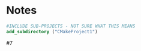 # Notes

``` cmake
#INCLUDE SUB-PROJECTS - NOT SURE WHAT THIS MEANS
add_subdirectory ("CMakeProject1")
``` 



#7
